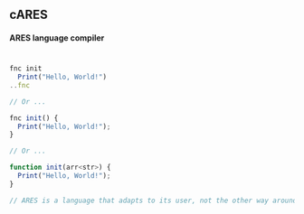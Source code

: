## cARES
#### ARES language compiler
#

```js
fnc init
  Print("Hello, World!")
..fnc

// Or ...

fnc init() {
  Print("Hello, World!");
}

// Or ...

function init(arr<str>) {
  Print("Hello, World!");
}

// ARES is a language that adapts to its user, not the other way around.
```
